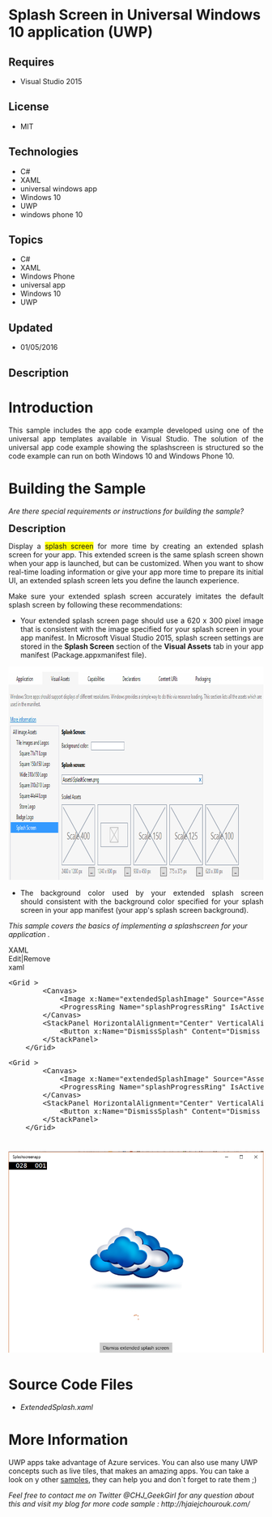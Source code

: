 # Splash Screen in Universal Windows 10 application (UWP)
## Requires
- Visual Studio 2015
## License
- MIT
## Technologies
- C#
- XAML
- universal windows app
- Windows 10
- UWP
- windows phone 10
## Topics
- C#
- XAML
- Windows Phone
- universal app
- Windows 10
- UWP
## Updated
- 01/05/2016
## Description

<h1>Introduction</h1>
<p class="projectSummary" style="text-align:justify">This sample includes the app code example developed using one of the universal app templates available in Visual Studio. The solution of the universal app code example showing the splashscreen is structured
 so the code example can run on both Windows 10 and Windows Phone 10.</p>
<h1><span>Building the Sample</span></h1>
<p><em>Are there special requirements or instructions for building the sample?</em></p>
<p><span style="font-size:20px; font-weight:bold">Description</span></p>
<p style="text-align:justify">Display a <span style="background-color:#ffff00">splash screen</span> for more time by creating an extended splash screen for your app. This extended screen is the same splash screen shown when your app is launched, but can be
 customized. When you want to show real-time loading information or give your app more time to prepare its initial UI, an extended splash screen lets you define the launch experience.</p>
<p style="text-align:justify">Make sure your extended splash screen accurately imitates the default splash screen by following these recommendations:</p>
<ul>
<li style="text-align:justify">Your extended splash screen page should use a 620 x 300 pixel image that is consistent with the image specified for your splash screen in your app manifest. In Microsoft Visual Studio&nbsp;2015, splash screen settings are stored
 in the&nbsp;<strong>Splash Screen</strong>&nbsp;section of the&nbsp;<strong>Visual Assets</strong>&nbsp;tab in your app manifest (Package.appxmanifest file).
</li></ul>
<p><img id="146753" src="146753-20.png" alt="" width="922" height="422"></p>
<ul>
<li style="text-align:justify">The background color used by y<span>our extended splash screen should</span>&nbsp;consistent with the background color specified for your splash screen in your app manifest (your app's splash screen background).
</li></ul>
<p><em>This sample covers the basics of implementing a splashscreen for your application .</em></p>
<div class="scriptcode">
<div class="pluginEditHolder" pluginCommand="mceScriptCode">
<div class="title"><span>XAML</span></div>
<div class="pluginLinkHolder"><span class="pluginEditHolderLink">Edit</span>|<span class="pluginRemoveHolderLink">Remove</span></div>
<span class="hidden">xaml</span>
<pre class="hidden">&lt;Grid &gt;
        &lt;Canvas&gt;
            &lt;Image x:Name=&quot;extendedSplashImage&quot; Source=&quot;Assets/SplashScreen.png&quot;/&gt;
            &lt;ProgressRing Name=&quot;splashProgressRing&quot; IsActive=&quot;True&quot; Width=&quot;40&quot; HorizontalAlignment=&quot;Center&quot; /&gt;
        &lt;/Canvas&gt;
        &lt;StackPanel HorizontalAlignment=&quot;Center&quot; VerticalAlignment=&quot;Bottom&quot;&gt;
            &lt;Button x:Name=&quot;DismissSplash&quot; Content=&quot;Dismiss extended splash screen&quot; HorizontalAlignment=&quot;Center&quot; Click=&quot;DismissSplashButton_Click&quot; /&gt;
        &lt;/StackPanel&gt;
    &lt;/Grid&gt;</pre>
<div class="preview">
<pre class="xaml"><span class="xaml__tag_start">&lt;Grid</span>&nbsp;<span class="xaml__tag_start">&gt;&nbsp;
</span>&nbsp;&nbsp;&nbsp;&nbsp;&nbsp;&nbsp;&nbsp;&nbsp;<span class="xaml__tag_start">&lt;Canvas</span><span class="xaml__tag_start">&gt;&nbsp;
</span>&nbsp;&nbsp;&nbsp;&nbsp;&nbsp;&nbsp;&nbsp;&nbsp;&nbsp;&nbsp;&nbsp;&nbsp;<span class="xaml__tag_start">&lt;Image</span>&nbsp;x:<span class="xaml__attr_name">Name</span>=<span class="xaml__attr_value">&quot;extendedSplashImage&quot;</span>&nbsp;<span class="xaml__attr_name">Source</span>=<span class="xaml__attr_value">&quot;Assets/SplashScreen.png&quot;</span><span class="xaml__tag_start">/&gt;</span>&nbsp;
&nbsp;&nbsp;&nbsp;&nbsp;&nbsp;&nbsp;&nbsp;&nbsp;&nbsp;&nbsp;&nbsp;&nbsp;<span class="xaml__tag_start">&lt;ProgressRing</span>&nbsp;<span class="xaml__attr_name">Name</span>=<span class="xaml__attr_value">&quot;splashProgressRing&quot;</span>&nbsp;<span class="xaml__attr_name">IsActive</span>=<span class="xaml__attr_value">&quot;True&quot;</span>&nbsp;<span class="xaml__attr_name">Width</span>=<span class="xaml__attr_value">&quot;40&quot;</span>&nbsp;<span class="xaml__attr_name">HorizontalAlignment</span>=<span class="xaml__attr_value">&quot;Center&quot;</span>&nbsp;<span class="xaml__tag_start">/&gt;</span>&nbsp;
&nbsp;&nbsp;&nbsp;&nbsp;&nbsp;&nbsp;&nbsp;&nbsp;<span class="xaml__tag_end">&lt;/Canvas&gt;</span>&nbsp;
&nbsp;&nbsp;&nbsp;&nbsp;&nbsp;&nbsp;&nbsp;&nbsp;<span class="xaml__tag_start">&lt;StackPanel</span>&nbsp;<span class="xaml__attr_name">HorizontalAlignment</span>=<span class="xaml__attr_value">&quot;Center&quot;</span>&nbsp;<span class="xaml__attr_name">VerticalAlignment</span>=<span class="xaml__attr_value">&quot;Bottom&quot;</span><span class="xaml__tag_start">&gt;&nbsp;
</span>&nbsp;&nbsp;&nbsp;&nbsp;&nbsp;&nbsp;&nbsp;&nbsp;&nbsp;&nbsp;&nbsp;&nbsp;<span class="xaml__tag_start">&lt;Button</span>&nbsp;x:<span class="xaml__attr_name">Name</span>=<span class="xaml__attr_value">&quot;DismissSplash&quot;</span>&nbsp;<span class="xaml__attr_name">Content</span>=<span class="xaml__attr_value">&quot;Dismiss&nbsp;extended&nbsp;splash&nbsp;screen&quot;</span>&nbsp;<span class="xaml__attr_name">HorizontalAlignment</span>=<span class="xaml__attr_value">&quot;Center&quot;</span>&nbsp;<span class="xaml__attr_name">Click</span>=<span class="xaml__attr_value">&quot;DismissSplashButton_Click&quot;</span>&nbsp;<span class="xaml__tag_start">/&gt;</span>&nbsp;
&nbsp;&nbsp;&nbsp;&nbsp;&nbsp;&nbsp;&nbsp;&nbsp;<span class="xaml__tag_end">&lt;/StackPanel&gt;</span>&nbsp;
&nbsp;&nbsp;&nbsp;&nbsp;<span class="xaml__tag_end">&lt;/Grid&gt;</span></pre>
</div>
</div>
</div>
<h1><img id="146754" src="146754-splashscreen.png" alt=""></h1>
<h1><span>Source Code Files</span></h1>
<ul>
<li><em>ExtendedSplash.xaml&nbsp;</em> </li></ul>
<h1>More Information</h1>
<p>UWP apps take advantage of Azure services. You can also use many UWP concepts such as live tiles, that makes&nbsp;an amazing&nbsp;apps. You can take a look on y other
<a href="https://code.msdn.microsoft.com/site/search?f%5B0%5D.Type=User&f%5B0%5D.Value=Chourouk%20Hjaiej">
samples</a>, they can help you and don`t forget to rate them ;)&nbsp;</p>
<p><em><em>Feel free to contact me on Twitter @CHJ_GeekGirl&nbsp;for any question about this and visit my blog for more code sample :&nbsp;http://hjaiejchourouk.com/</em></em></p>

